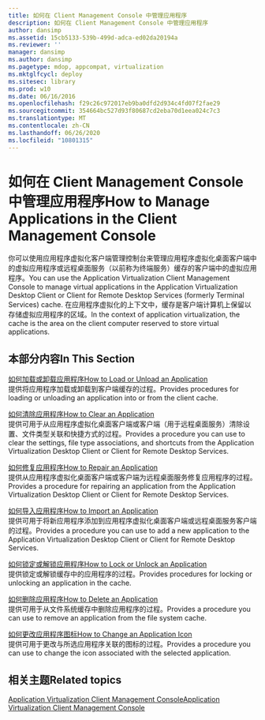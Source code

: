 ```yaml
---
title: 如何在 Client Management Console 中管理应用程序
description: 如何在 Client Management Console 中管理应用程序
author: dansimp
ms.assetid: 15cb5133-539b-499d-adca-ed02da20194a
ms.reviewer: ''
manager: dansimp
ms.author: dansimp
ms.pagetype: mdop, appcompat, virtualization
ms.mktglfcycl: deploy
ms.sitesec: library
ms.prod: w10
ms.date: 06/16/2016
ms.openlocfilehash: f29c26c972017eb9ba0dfd2d934c4fd07f2fae29
ms.sourcegitcommit: 354664bc527d93f80687cd2eba70d1eea024c7c3
ms.translationtype: MT
ms.contentlocale: zh-CN
ms.lasthandoff: 06/26/2020
ms.locfileid: "10801315"
---
```

# <span data-ttu-id="a960b-103">如何在 Client Management Console 中管理应用程序</span><span class="sxs-lookup"><span data-stu-id="a960b-103">How to Manage Applications in the Client Management Console</span></span>


<span data-ttu-id="a960b-104">你可以使用应用程序虚拟化客户端管理控制台来管理应用程序虚拟化桌面客户端中的虚拟应用程序或远程桌面服务（以前称为终端服务）缓存的客户端中的虚拟应用程序。</span><span class="sxs-lookup"><span data-stu-id="a960b-104">You can use the Application Virtualization Client Management Console to manage virtual applications in the Application Virtualization Desktop Client or Client for Remote Desktop Services (formerly Terminal Services) cache.</span></span> <span data-ttu-id="a960b-105">在应用程序虚拟化的上下文中，缓存是客户端计算机上保留以存储虚拟应用程序的区域。</span><span class="sxs-lookup"><span data-stu-id="a960b-105">In the context of application virtualization, the cache is the area on the client computer reserved to store virtual applications.</span></span>

## <span data-ttu-id="a960b-106">本部分内容</span><span class="sxs-lookup"><span data-stu-id="a960b-106">In This Section</span></span>


<a href="" id="how-to-load-or-unload-an-application"></a>[<span data-ttu-id="a960b-107">如何加载或卸载应用程序</span><span class="sxs-lookup"><span data-stu-id="a960b-107">How to Load or Unload an Application</span></span>](how-to-load-or-unload-an-application.md)  
<span data-ttu-id="a960b-108">提供将应用程序加载或卸载到客户端缓存的过程。</span><span class="sxs-lookup"><span data-stu-id="a960b-108">Provides procedures for loading or unloading an application into or from the client cache.</span></span>

<a href="" id="how-to-clear-an-application"></a>[<span data-ttu-id="a960b-109">如何清除应用程序</span><span class="sxs-lookup"><span data-stu-id="a960b-109">How to Clear an Application</span></span>](how-to-clear-an-application.md)  
<span data-ttu-id="a960b-110">提供可用于从应用程序虚拟化桌面客户端或客户端（用于远程桌面服务）清除设置、文件类型关联和快捷方式的过程。</span><span class="sxs-lookup"><span data-stu-id="a960b-110">Provides a procedure you can use to clear the settings, file type associations, and shortcuts from the Application Virtualization Desktop Client or Client for Remote Desktop Services.</span></span>

<a href="" id="how-to-repair-an-application"></a>[<span data-ttu-id="a960b-111">如何修复应用程序</span><span class="sxs-lookup"><span data-stu-id="a960b-111">How to Repair an Application</span></span>](how-to-repair-an-application.md)  
<span data-ttu-id="a960b-112">提供从应用程序虚拟化桌面客户端或客户端为远程桌面服务修复应用程序的过程。</span><span class="sxs-lookup"><span data-stu-id="a960b-112">Provides a procedure for repairing an application from the Application Virtualization Desktop Client or Client for Remote Desktop Services.</span></span>

<a href="" id="how-to-import-an-application"></a>[<span data-ttu-id="a960b-113">如何导入应用程序</span><span class="sxs-lookup"><span data-stu-id="a960b-113">How to Import an Application</span></span>](how-to-import-an-application.md)  
<span data-ttu-id="a960b-114">提供可用于将新应用程序添加到应用程序虚拟化桌面客户端或远程桌面服务客户端的过程。</span><span class="sxs-lookup"><span data-stu-id="a960b-114">Provides a procedure you can use to add a new application to the Application Virtualization Desktop Client or Client for Remote Desktop Services.</span></span>

<a href="" id="how-to-lock-or-unlock-an-application"></a>[<span data-ttu-id="a960b-115">如何锁定或解锁应用程序</span><span class="sxs-lookup"><span data-stu-id="a960b-115">How to Lock or Unlock an Application</span></span>](how-to-lock-or-unlock-an-application.md)  
<span data-ttu-id="a960b-116">提供锁定或解锁缓存中的应用程序的过程。</span><span class="sxs-lookup"><span data-stu-id="a960b-116">Provides procedures for locking or unlocking an application in the cache.</span></span>

<a href="" id="how-to-delete-an-application"></a>[<span data-ttu-id="a960b-117">如何删除应用程序</span><span class="sxs-lookup"><span data-stu-id="a960b-117">How to Delete an Application</span></span>](how-to-delete-an-application.md)  
<span data-ttu-id="a960b-118">提供可用于从文件系统缓存中删除应用程序的过程。</span><span class="sxs-lookup"><span data-stu-id="a960b-118">Provides a procedure you can use to remove an application from the file system cache.</span></span>

<a href="" id="how-to-change-an-application-icon"></a>[<span data-ttu-id="a960b-119">如何更改应用程序图标</span><span class="sxs-lookup"><span data-stu-id="a960b-119">How to Change an Application Icon</span></span>](how-to-change-an-application-icon.md)  
<span data-ttu-id="a960b-120">提供可用于更改与所选应用程序关联的图标的过程。</span><span class="sxs-lookup"><span data-stu-id="a960b-120">Provides a procedure you can use to change the icon associated with the selected application.</span></span>

## <span data-ttu-id="a960b-121">相关主题</span><span class="sxs-lookup"><span data-stu-id="a960b-121">Related topics</span></span>


[<span data-ttu-id="a960b-122">Application Virtualization Client Management Console</span><span class="sxs-lookup"><span data-stu-id="a960b-122">Application Virtualization Client Management Console</span></span>](application-virtualization-client-management-console.md)

 

 





